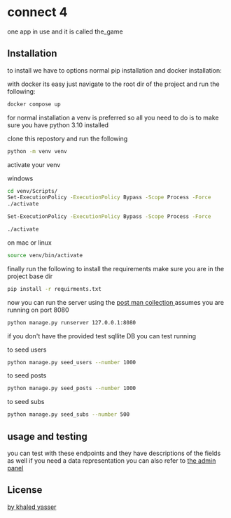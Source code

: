 # connect 4
 one app in use and it is called the_game
## Installation

to install we have to options normal pip installation and docker installation:

with docker its easy just navigate to the root dir of the project and run the following:

```bash
docker compose up
```
for normal installation a venv is preferred so all you need to do is to make sure you have python 3.10 installed 

clone this repostory and run the following 

```bash
python -m venv venv
```

activate your venv 

windows 
```bash
cd venv/Scripts/
Set-ExecutionPolicy -ExecutionPolicy Bypass -Scope Process -Force
./activate
```

```bash
Set-ExecutionPolicy -ExecutionPolicy Bypass -Scope Process -Force
```

```bash
./activate
```

on  mac or linux 

```bash
source venv/bin/activate
```

finally run the following to install the requirements  make sure you are in the project base dir

```bash
pip install -r requirments.txt
```

now you can run the server using the [post man collection ](https://documenter.getpostman.com/view/14647839/2s8479ybmz)assumes you are running  on port 8080

```bash
python manage.py runserver 127.0.0.1:8080
```


if you don't have the provided test sqllite DB 
you can test running 

to seed users
```bash
python manage.py seed_users --number 1000
```
to seed posts
```bash
python manage.py seed_posts --number 1000
```
to seed subs
```bash
python manage.py seed_subs --number 500
```


## usage  and testing 


you can test with these endpoints and they have descriptions of the fields as well if you need a data representation you can also refer to [the admin panel](http://127.0.0.1:8080/admin)





## License
[by khaled yasser](kikokhaled.u@gmail.com)